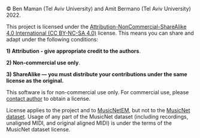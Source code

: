 © Ben Maman (Tel Aviv University) and Amit Bermano (Tel Aviv University) 2022.

This project is licensed under the [Attribution-NonCommercial-ShareAlike 4.0 International (CC BY-NC-SA 4.0)](https://creativecommons.org/licenses/by-nc-sa/4.0/) license.
This means you can share and adapt under the following conditions:

**1) Attribution - give appropriate credit to the authors**.

**2) Non-commercial use only**.

**3) ShareAlike — you must distribute your contributions under the same license as the original.**

This software is for non-commercial use only.
For commercial use, please [contact author](mailto:benadartombomgmail.com) to obtain a license.

License applies to the project and to [MusicNetEM](musicnet_em.zip), but not to the [MusicNet dataset](https://zenodo.org/record/5120004#.Ymq0V9pBxPY). 
Usage of any part of the MusicNet dataset (including recordings, unaligned MIDI, 
and original aligned MIDI) is under the terms of the MusicNet dataset license.
